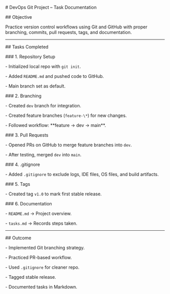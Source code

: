 \# DevOps Git Project – Task Documentation



\## Objective

Practice version control workflows using Git and GitHub with proper branching, commits, pull requests, tags, and documentation.



---



\## Tasks Completed



\### 1. Repository Setup

\- Initialized local repo with `git init`.

\- Added `README.md` and pushed code to GitHub.

\- Main branch set as default.



\### 2. Branching

\- Created `dev` branch for integration.

\- Created feature branches (`feature-\*`) for new changes.

\- Followed workflow: \*\*feature → dev → main\*\*.



\### 3. Pull Requests

\- Opened PRs on GitHub to merge feature branches into `dev`.

\- After testing, merged `dev` into `main`.



\### 4. .gitignore

\- Added `.gitignore` to exclude logs, IDE files, OS files, and build artifacts.



\### 5. Tags

\- Created tag `v1.0` to mark first stable release.



\### 6. Documentation

\- `README.md` → Project overview.  

\- `tasks.md` → Records steps taken.  



---



\## Outcome

\- Implemented Git branching strategy.  

\- Practiced PR-based workflow.  

\- Used `.gitignore` for cleaner repo.  

\- Tagged stable release.  

\- Documented tasks in Markdown.

